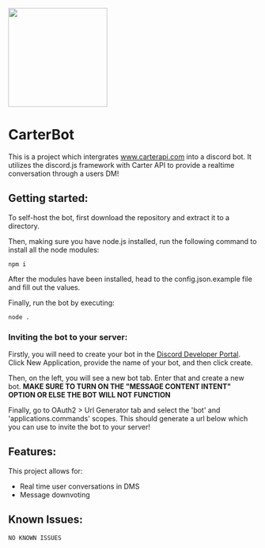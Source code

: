 <a href="https://www.carterapi.com"><img src="https://151297354-files.gitbook.io/~/files/v0/b/gitbook-x-prod.appspot.com/o/spaces%2FciRkFwFdI6llRRifmbqJ%2Fuploads%2FrWJk4wUxapMwAgqOV3Np%2FBUILT-WITH-CARTER.svg?alt=media&token=32f7a446-b9b8-4ded-9263-1c11158c9c2f" style="width: 200px;" /></a>

# CarterBot
This is a project which intergrates www.carterapi.com into a discord bot. It utilizes the discord.js framework with Carter API to provide a realtime conversation through a users DM!

## Getting started:
To self-host the bot, first download the repository and extract it to a directory.

Then, making sure you have node.js installed, run the following command to install all the node modules:
```
npm i
```
After the modules have been installed, head to the config.json.example file and fill out the values.

Finally, run the bot by executing:
```
node .
```

### Inviting the bot to your server:
Firstly, you will need to create your bot in the [Discord Developer Portal](https://discord.com/developers/applications/). Click New Application, provide the name of your bot, and then click create.

Then, on the left, you will see a new bot tab. Enter that and create a new bot.
**MAKE SURE TO TURN ON THE "MESSAGE CONTENT INTENT" OPTION OR ELSE THE BOT WILL NOT FUNCTION**

Finally, go to OAuth2 > Url Generator tab and select the 'bot' and 'applications.commands' scopes. This should generate a url below which you can use to invite the bot to your server!

## Features:
This project allows for:
- Real time user conversations in DMS
- Message downvoting

## Known Issues:

```NO KNOWN ISSUES```
